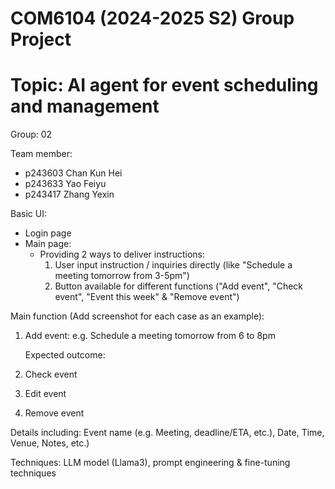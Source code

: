 # COM6104 (2024-2025 S2) Group Project
# Topic: AI agent for event scheduling and management

Group: 02

Team member:
- p243603 Chan Kun Hei
- p243633 Yao Feiyu
- p243417 Zhang Yexin

Basic UI: 
- Login page
- Main page:
  - Providing 2 ways to deliver instructions:
    1. User input instruction / inquiries directly (like "Schedule a meeting tomorrow from 3-5pm")
    2. Button available for different functions ("Add event", "Check event", "Event this week" & "Remove event")

Main function (Add screenshot for each case as an example):
1. Add event: e.g. Schedule a meeting tomorrow from 6 to 8pm
   
   Expected outcome: 
3. Check event
4. Edit event
5. Remove event

Details including: Event name (e.g. Meeting, deadline/ETA, etc.), Date, Time, Venue, Notes, etc.)

Techniques: LLM model (Llama3), prompt engineering & fine-tuning techniques
